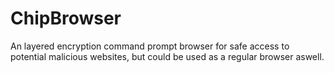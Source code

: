 # ChipBrowser
An layered encryption command prompt browser for safe access to potential malicious websites, but could be used as a regular browser aswell.
